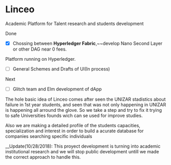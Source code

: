 # Linceo
Academic Platform for Talent research and students development

Done
- [x] Chossing between __Hyperledger Fabric__,~~develop Nano Second Layer or other DAG near 0 fees.

Platform running on Hyperledger.
- [ ] General Schemes and Drafts of UI(In process)

Next
- [ ] Glitch team and Elm development of dApp


  
The hole basic idea of Linceo comes after seen the UNIZAR stadistics about failure in 1st year students,
and seen that was not only happening in UNIZAR is happening all arround the glove.
So we take a step and try to fix it trying to safe Universities founds wich can se used for improve studies.

Also we are making a detailed profile of the students capacities, specialization and interest in order to
build a acurate database for companies searching specific individuals

__Update(10/28/2018): This proyect development is turning into academic institutional research and we will stop public development
untill we made the correct approach to handle this.
